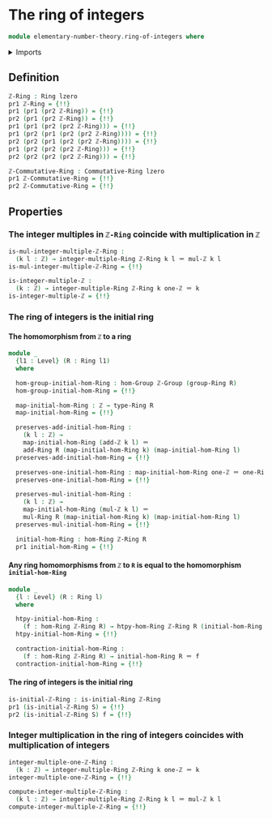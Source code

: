 # The ring of integers

```agda
module elementary-number-theory.ring-of-integers where
```

<details><summary>Imports</summary>

```agda
open import commutative-algebra.commutative-rings

open import elementary-number-theory.addition-integers
open import elementary-number-theory.group-of-integers
open import elementary-number-theory.integers
open import elementary-number-theory.multiplication-integers
open import elementary-number-theory.natural-numbers

open import foundation.action-on-identifications-functions
open import foundation.coproduct-types
open import foundation.dependent-pair-types
open import foundation.identity-types
open import foundation.universe-levels

open import group-theory.free-groups-with-one-generator
open import group-theory.homomorphisms-groups

open import ring-theory.homomorphisms-rings
open import ring-theory.initial-rings
open import ring-theory.integer-multiples-of-elements-rings
open import ring-theory.rings
```

</details>

## Definition

```agda
ℤ-Ring : Ring lzero
pr1 ℤ-Ring = {!!}
pr1 (pr1 (pr2 ℤ-Ring)) = {!!}
pr2 (pr1 (pr2 ℤ-Ring)) = {!!}
pr1 (pr1 (pr2 (pr2 ℤ-Ring))) = {!!}
pr1 (pr2 (pr1 (pr2 (pr2 ℤ-Ring)))) = {!!}
pr2 (pr2 (pr1 (pr2 (pr2 ℤ-Ring)))) = {!!}
pr1 (pr2 (pr2 (pr2 ℤ-Ring))) = {!!}
pr2 (pr2 (pr2 (pr2 ℤ-Ring))) = {!!}

ℤ-Commutative-Ring : Commutative-Ring lzero
pr1 ℤ-Commutative-Ring = {!!}
pr2 ℤ-Commutative-Ring = {!!}
```

## Properties

### The integer multiples in `ℤ-Ring` coincide with multiplication in `ℤ`

```agda
is-mul-integer-multiple-ℤ-Ring :
  (k l : ℤ) → integer-multiple-Ring ℤ-Ring k l ＝ mul-ℤ k l
is-mul-integer-multiple-ℤ-Ring = {!!}

is-integer-multiple-ℤ :
  (k : ℤ) → integer-multiple-Ring ℤ-Ring k one-ℤ ＝ k
is-integer-multiple-ℤ = {!!}
```

### The ring of integers is the initial ring

#### The homomorphism from `ℤ` to a ring

```agda
module _
  {l1 : Level} (R : Ring l1)
  where

  hom-group-initial-hom-Ring : hom-Group ℤ-Group (group-Ring R)
  hom-group-initial-hom-Ring = {!!}

  map-initial-hom-Ring : ℤ → type-Ring R
  map-initial-hom-Ring = {!!}

  preserves-add-initial-hom-Ring :
    (k l : ℤ) →
    map-initial-hom-Ring (add-ℤ k l) ＝
    add-Ring R (map-initial-hom-Ring k) (map-initial-hom-Ring l)
  preserves-add-initial-hom-Ring = {!!}

  preserves-one-initial-hom-Ring : map-initial-hom-Ring one-ℤ ＝ one-Ring R
  preserves-one-initial-hom-Ring = {!!}

  preserves-mul-initial-hom-Ring :
    (k l : ℤ) →
    map-initial-hom-Ring (mul-ℤ k l) ＝
    mul-Ring R (map-initial-hom-Ring k) (map-initial-hom-Ring l)
  preserves-mul-initial-hom-Ring = {!!}

  initial-hom-Ring : hom-Ring ℤ-Ring R
  pr1 initial-hom-Ring = {!!}
```

#### Any ring homomorphisms from `ℤ` to `R` is equal to the homomorphism `initial-hom-Ring`

```agda
module _
  {l : Level} (R : Ring l)
  where

  htpy-initial-hom-Ring :
    (f : hom-Ring ℤ-Ring R) → htpy-hom-Ring ℤ-Ring R (initial-hom-Ring R) f
  htpy-initial-hom-Ring = {!!}

  contraction-initial-hom-Ring :
    (f : hom-Ring ℤ-Ring R) → initial-hom-Ring R ＝ f
  contraction-initial-hom-Ring = {!!}
```

#### The ring of integers is the initial ring

```agda
is-initial-ℤ-Ring : is-initial-Ring ℤ-Ring
pr1 (is-initial-ℤ-Ring S) = {!!}
pr2 (is-initial-ℤ-Ring S) f = {!!}
```

### Integer multiplication in the ring of integers coincides with multiplication of integers

```agda
integer-multiple-one-ℤ-Ring :
  (k : ℤ) → integer-multiple-Ring ℤ-Ring k one-ℤ ＝ k
integer-multiple-one-ℤ-Ring = {!!}

compute-integer-multiple-ℤ-Ring :
  (k l : ℤ) → integer-multiple-Ring ℤ-Ring k l ＝ mul-ℤ k l
compute-integer-multiple-ℤ-Ring = {!!}
```
